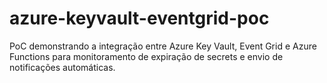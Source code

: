 # azure-keyvault-eventgrid-poc
PoC demonstrando a integração entre Azure Key Vault, Event Grid e Azure Functions para monitoramento de expiração de secrets e envio de notificações automáticas.
